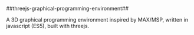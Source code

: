 ##threejs-graphical-programming-environment##

A 3D graphical programming environment inspired by MAX/MSP, written in javascript (ES5), built with threejs.
